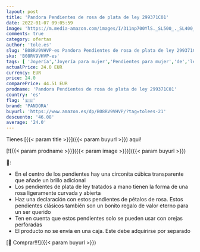 ```yaml
---
layout: post
title: 'Pandora Pendientes de rosa de plata de ley 299371C01'
date: 2022-01-07 09:05:59
image: 'https://m.media-amazon.com/images/I/311np700YlS._SL500_._SL400_.jpg'
comments: true
category: ofertas
author: 'tole.es'
slug: 'B08RV9VHVP-es Pandora Pendientes de rosa de plata de ley 299371C01'
sku: 'B08RV9VHVP-es'
tags: [ 'Joyería','Joyería para mujer','Pendientes para mujer','de','ley','pandora','plata', ]
actualPrice: 24.0 EUR
currency: EUR
price: 24.0
comparePrice: 44.51 EUR
prodname: 'Pandora Pendientes de rosa de plata de ley 299371C01'
country: 'es'
flag: '🇪🇸'
brand: 'PANDORA'
buyurl: 'https://www.amazon.es/dp/B08RV9VHVP/?tag=tolees-21'
descuento: '46.08'
average: '24.0'
---
```


Tienes [{{< param title >}}]({{< param buyurl >}}) aqui!

[![{{< param prodname >}}]({{< param image >}})]({{< param buyurl >}})

🔎:

- En el centro de los pendientes hay una circonita cúbica transparente que añade un brillo adicional
- Los pendientes de plata de ley tratados a mano tienen la forma de una rosa ligeramente curvada y abierta
- Haz una declaración con estos pendientes de pétalos de rosa. Estos pendientes clásicos también son un bonito regalo de valor eterno para un ser querido
- Ten en cuenta que estos pendientes solo se pueden usar con orejas perforadas
- El producto no se envía en una caja. Este debe adquirirse por separado

[🛒 Comprar!!!]({{< param buyurl >}})

